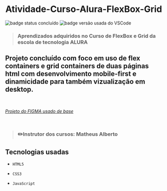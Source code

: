 <h1 align='center'>Atividade-Curso-Alura-FlexBox-Grid</h1>

![badge status concluído](https://img.shields.io/badge/Status-Conclu%C3%ADdo-green)
![badge versão usada do VSCode](https://img.shields.io/badge/VSCode-1.72.0-blue)

><h3>Aprendizados adquiridos no <strong>Curso de FlexBox e Grid</strong> da escola de tecnologia ALURA</h2>

## Projeto concluído com foco em uso de flex containers e grid containers de duas páginas html com desenvolvimento mobile-first e dinamicidade para também vizualização em desktop.

<br>

 *<a href="https://www.figma.com/file/ibWktwVpnog76rMYOdVhks/Dispondo-elementos-com-flexbox-e-grid?node-id=54%3A2358">Projeto do FIGMA usado de base</a>*
  
<br>
 
 >### :pencil2:Instrutor dos cursos: Matheus Alberto

## Tecnologias usadas

- `HTML5`

- `CSS3`

- `JavaScript`
